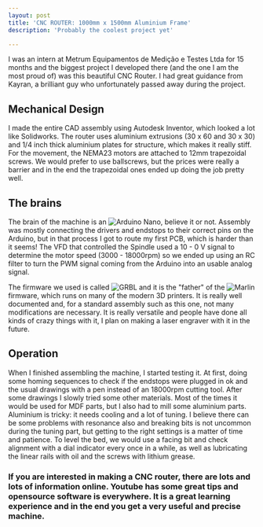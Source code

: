 ```yaml
---
layout: post
title: 'CNC ROUTER: 1000mm x 1500mm Aluminium Frame'
description: 'Probably the coolest project yet'

---
```


I was an intern at Metrum Equipamentos de Medição e Testes Ltda for 15 months and the biggest project I developed there (and the one I am the most proud of) was this beautiful CNC Router. I had great guidance from Kayran, a brilliant guy who unfortunately passed away during the project. 

## Mechanical Design

I made the entire CAD assembly using Autodesk Inventor, which looked a lot like Solidworks. The router uses aluminium extrusions (30 x 60 and 30 x 30) and 1/4 inch thick aluminium plates for structure, which makes it really stiff. For the movement, the NEMA23 motors are attached to 12mm trapezoidal screws. We would prefer to use ballscrews, but the prices were really a barrier and in the end the trapezoidal ones ended up doing the job pretty well.

## The brains

The brain of the machine is an ![Arduino Nano](https://www.arduino.cc/), believe it or not. Assembly was mostly connecting the drivers and endstops to their correct pins on the Arduino, but in that process I got to route my first PCB, which is harder than it seems! The VFD that controlled the Spindle used a 10 - 0 V signal to determine the motor speed (3000 - 18000rpm) so we ended up using an RC filter to turn the PWM signal coming from the Arduino into an usable analog signal. 

The firmware we used is called ![GRBL](https://github.com/grbl/grbl) and it is the "father" of the ![Marlin](https://github.com/MarlinFirmware/Marlin) firmware, which runs on many of the modern 3D printers. It is really well documented and, for a standard assembly such as this one, not many modifications are necessary. It is really versatile and people have done all kinds of crazy things with it, I plan on making a laser engraver with it in the future.

## Operation

When I finished assembling the machine, I started testing it. At first, doing some homing sequences to check if the endstops were plugged in ok and the usual drawings with a pen instead of an 18000rpm cutting tool. After some drawings I slowly tried some other materials. Most of the times it would be used for MDF parts, but I also had to mill some aluminium parts. Aluminium is tricky: it needs cooling and a lot of tuning. I believe there can be some problems with resonance also and breaking bits is not uncommon during the tuning part, but getting to the right settings is a matter of time and patience. To level the bed, we would use a facing bit and check alignment with a dial indicator every once in a while, as well as lubricating the linear rails with oil and the screws with lithium grease.

### If you are interested in making a CNC router, there are lots and lots of information online. Youtube has some great tips and opensource software is everywhere. It is a great learning experience and in the end you get a very useful and precise machine.

